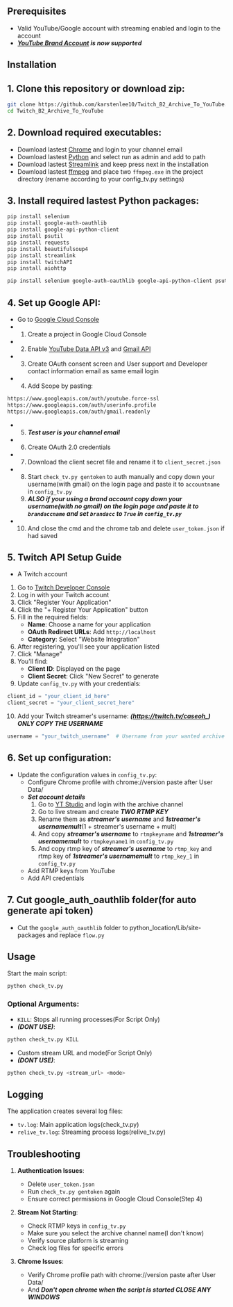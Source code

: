 ## Prerequisites

- Valid YouTube/Google account with streaming enabled and login to the account
- ***[YouTube Brand Account](https://support.google.com/youtube/answer/7001996) is now supported***

## Installation

## 1. Clone this repository or download zip:
```bash
git clone https://github.com/karstenlee10/Twitch_B2_Archive_To_YouTube.git
cd Twitch_B2_Archive_To_YouTube
```

## 2. Download required executables:
- Download lastest [Chrome](https://chrome.google.com) and login to your channel email
- Download lastest [Python](https://www.python.org/downloads/) and select run as admin and add to path
- Download lastest [Streamlink](https://github.com/streamlink/windows-builds/releases) and keep press next in the installation
- Download lastest [ffmpeg](https://www.gyan.dev/ffmpeg/builds/) and place two `ffmpeg.exe` in the project directory (rename according to your config_tv.py settings)

## 3. Install required lastest Python packages:
```bash
pip install selenium
pip install google-auth-oauthlib
pip install google-api-python-client
pip install psutil
pip install requests
pip install beautifulsoup4
pip install streamlink
pip install twitchAPI
pip install aiohttp
```

```bash
pip install selenium google-auth-oauthlib google-api-python-client psutil requests beautifulsoup4 streamlink twitchAPI aiohttp
```

## 4. Set up Google API:
- Go to [Google Cloud Console](https://console.cloud.google.com)
- 1. Create a project in Google Cloud Console
- 2. Enable [YouTube Data API v3](https://console.cloud.google.com/apis/library/youtube.googleapis.com) and [Gmail API](https://console.cloud.google.com/apis/library/gmail.googleapis.com)
- 3. Create OAuth consent screen and User support and Developer contact information email as same email login
- 4. Add Scope by pasting:
```bash
https://www.googleapis.com/auth/youtube.force-ssl
https://www.googleapis.com/auth/userinfo.profile
https://www.googleapis.com/auth/gmail.readonly
```
- 5. ***Test user is your channel email***
- 6. Create OAuth 2.0 credentials
- 7. Download the client secret file and rename it to `client_secret.json`
- 8. Start `check_tv.py gentoken` to auth manually and copy down your username(with gmail) on the login page and paste it to `accountname` in `config_tv.py`
  9. ***ALSO if your using a brand account copy down your username(with no gmail) on the login page and paste it to `brandaccname` and set `brandacc` to `True` in `config_tv.py`***
- 10. And close the cmd and the chrome tab and delete `user_token.json` if had saved

## 5. Twitch API Setup Guide
- A Twitch account
1. Go to [Twitch Developer Console](https://dev.twitch.tv/console)
2. Log in with your Twitch account
3. Click "Register Your Application"
4. Click the "+ Register Your Application" button
5. Fill in the required fields:
   - **Name**: Choose a name for your application
   - **OAuth Redirect URLs**: Add `http://localhost`
   - **Category**: Select "Website Integration"
6. After registering, you'll see your application listed
7. Click "Manage"
8. You'll find:
   - **Client ID**: Displayed on the page
   - **Client Secret**: Click "New Secret" to generate
9. Update `config_tv.py` with your credentials:
```python
client_id = "your_client_id_here"
client_secret = "your_client_secret_here"
```
10. Add your Twitch streamer's username:
***(https://twitch.tv/caseoh_) ONLY COPY THE USERNAME***
```python
username = "your_twitch_username"  # Username from your wanted archive streamer
```

## 6. Set up configuration:
- Update the configuration values in `config_tv.py`:
  - Configure Chrome profile with chrome://version paste after User Data/
  - ***Set account details***
    1. Go to [YT Studio](https://studio.youtube.com) and login with the archive channel
    2. Go to live stream and create ***TWO RTMP KEY***
    3. Rename them as ***streamer's username*** and ***1streamer's usernamemult***(1 + streamer's username + mult)
    4. And copy ***streamer's username*** to `rtmpkeyname` and ***1streamer's usernamemult*** to `rtmpkeyname1` in `config_tv.py`
    5. And copy rtmp key of ***streamer's username*** to `rtmp_key` and rtmp key of ***1streamer's usernamemult*** to `rtmp_key_1` in `config_tv.py`
  - Add RTMP keys from YouTube
  - Add API credentials

## 7. Cut google_auth_oauthlib folder(for auto generate api token)
 - Cut the `google_auth_oauthlib` folder to python_location/Lib/site-packages and replace `flow.py`

## Usage

Start the main script:
```bash
python check_tv.py
```

### Optional Arguments:
- `KILL`: Stops all running processes(For Script Only)
- ***(DONT USE)***:
```bash
python check_tv.py KILL
```

- Custom stream URL and mode(For Script Only)
- ***(DONT USE)***:
```bash
python check_tv.py <stream_url> <mode>
```

## Logging

The application creates several log files:
- `tv.log`: Main application logs(check_tv.py)
- `relive_tv.log`: Streaming process logs(relive_tv.py)

## Troubleshooting

1. **Authentication Issues**:
   - Delete `user_token.json`
   - Run `check_tv.py gentoken` again
   - Ensure correct permissions in Google Cloud Console(Step 4)

2. **Stream Not Starting**:
   - Check RTMP keys in `config_tv.py`
   - Make sure you select the archive channel name(I don't know)
   - Verify source platform is streaming
   - Check log files for specific errors

3. **Chrome Issues**:
   - Verify Chrome profile path with chrome://version paste after User Data/
   - And ***Don't open chrome when the script is started CLOSE ANY WINDOWS***
